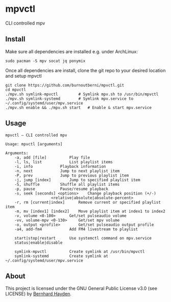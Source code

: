 # mpvctl
CLI controlled mpv

## Install

Make sure all dependencies are installed e.g. under ArchLinux:

```
sudo pacman -S mpv socat jq ponymix
```

Once all dependencies are install, clone the git repo to your desired location and setup mpvctl

```
git clone https://github.com/burnoutberni/mpvctl.git
cd mpvctl
./mpv.sh symlink-mpvctl			# Symlink mpv.sh to /usr/bin/mpvctl
./mpv.sh symlink-systemd		# Symlink mpv.service to ~/.config/systemd/user/mpv.service
./mpv.sh enable && ./mpv.sh start	# Enable & start mpv.service
```

## Usage

```
mpvctl – CLI controlled mpv

Usage: mpvctl [arguments]

Arguments:
	-a, add [file]			Play file
	-l, ls, list			List playlist items
	-i, info			Playback information
	-n, next			Jump to next playlist item
	-P, prev			Jump to previous playlist item
	-j, jump [index]		Jump to specified playlist item
	-S, shuffle			Shuffle all playlist items
	-p, pause			Pause/resume playback
	-s, seek [seconds] <options>	Change playback position (+/-)
					<relative|absolute|absolute-percent>
	-r, rm [current|index]		Remove current or specified playlist item
	-m, mv [index1] [index2]	Move playlist item at index1 to index2
	-v, volume <0-100>		Get/set pulseaudio volume
	-vv, volume-mpv <0-130>		Get/set mpv volume
	-o, output <profile>		Get/set pulseaudio output profile
	-a4, add-fm4			Add FM4 livestream to playlist

	start|stop|restart		Use systemctl command on mpv.service
	status|enable|disable

	symlink-mpvctl			Create symlink at /usr/bin/mpvctl
	symlink-systemd			Create symlink at ~/.config/systemd/user/mpv.service
```

## About

This project is licensed under the GNU General Public License v3.0 (see LICENSE) by [Bernhard Hayden](https://github.com/burnoutberni).


